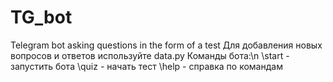 # TG_bot
Telegram bot asking questions in the form of a test
Для добавления новых вопросов и ответов используйте data.py
Команды бота:\n
\start - запустить бота
\quiz - начать тест
\help - справка по командам
